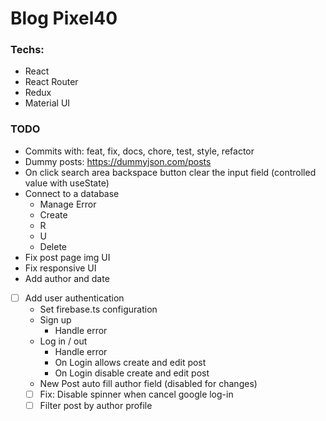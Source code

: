 # Blog Pixel40

### Techs:

- React
- React Router
- Redux
- Material UI

### TODO

- Commits with: feat, fix, docs, chore, test, style, refactor
- Dummy posts: https://dummyjson.com/posts
- On click search area backspace button clear the input field (controlled value with useState)
- Connect to a database
  - Manage Error
  - Create
  - R
  - U
  - Delete
- Fix post page img UI
- Fix responsive UI
- Add author and date
- [ ] Add user authentication
  - Set firebase.ts configuration
  - Sign up
    - Handle error
  - Log in / out
    - Handle error
    - On Login allows create and edit post
    - On Login disable create and edit post
  - New Post auto fill author field (disabled for changes)
  - [ ] Fix: Disable spinner when cancel google log-in
  - [ ] Filter post by author profile
